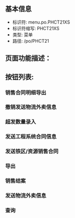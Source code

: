 
## 基本信息

- 标识符: menu.po.PHCT21XS
- 标识符缩写: PHCT21XS
- 类型: 菜单
- 路径: /po/PHCT21

## 页面功能描述：





## 按钮列表:


### 销售合同明细导出



### 撤销发送物流外卖信息



### 超发数量录入



### 发送工程系统合同信息



### 发送铁区/资源销售合同



### 导出



### 销售结案



### 发送物流外卖信息



### 查询



